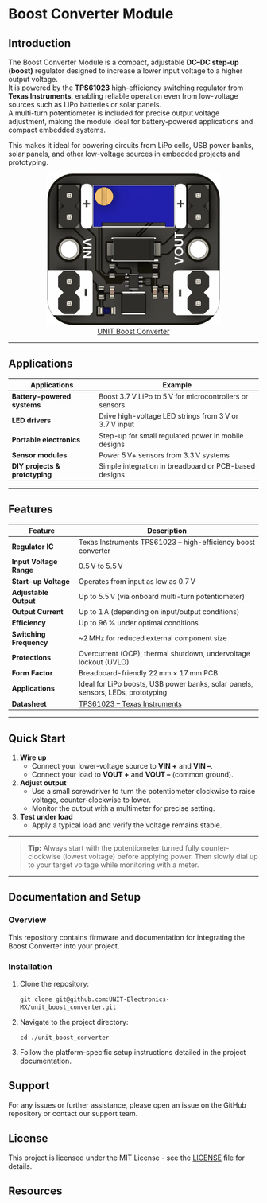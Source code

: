 # Boost Converter Module

## Introduction

The Boost Converter Module is a compact, adjustable **DC–DC step-up (boost)** regulator designed to increase a lower input voltage to a higher output voltage.  
It is powered by the **TPS61023** high-efficiency switching regulator from **Texas Instruments**, enabling reliable operation even from low-voltage sources such as LiPo batteries or solar panels.  
A multi-turn potentiometer is included for precise output voltage adjustment, making the module ideal for battery-powered applications and compact embedded systems.

This makes it ideal for powering circuits from LiPo cells, USB power banks, solar panels, and other low-voltage sources in embedded projects and prototyping.

<div align="center">
    <a href="#"><img src="hardware/resources/img/img_ue0087_boost_converter_1.png" width="350px"><br/>UNIT Boost Converter</a>
</div>

---

## Applications

| **Applications**               | **Example**                                              |
|--------------------------------|-----------------------------------------------------------|
| **Battery-powered systems**    | Boost 3.7 V LiPo to 5 V for microcontrollers or sensors   |
| **LED drivers**                | Drive high-voltage LED strings from 3 V or 3.7 V input    |
| **Portable electronics**       | Step-up for small regulated power in mobile designs       |
| **Sensor modules**             | Power 5 V+ sensors from 3.3 V systems                     |
| **DIY projects & prototyping** | Simple integration in breadboard or PCB-based designs     |

---

## Features

| **Feature**                   | **Description**                                                                 |
|-------------------------------|---------------------------------------------------------------------------------|
| **Regulator IC**              | Texas Instruments TPS61023 – high-efficiency boost converter                   |
| **Input Voltage Range**       | 0.5 V to 5.5 V                                                                 |
| **Start-up Voltage**          | Operates from input as low as 0.7 V                                           |
| **Adjustable Output**         | Up to 5.5 V (via onboard multi-turn potentiometer)                            |
| **Output Current**            | Up to 1 A (depending on input/output conditions)                              |
| **Efficiency**                | Up to 96 % under optimal conditions                                            |
| **Switching Frequency**       | ~2 MHz for reduced external component size                                    |
| **Protections**               | Overcurrent (OCP), thermal shutdown, undervoltage lockout (UVLO)              |
| **Form Factor**               | Breadboard-friendly 22 mm × 17 mm PCB                                         |
| **Applications**             | Ideal for LiPo boosts, USB power banks, solar panels, sensors, LEDs, prototyping |
| **Datasheet**                | [TPS61023 – Texas Instruments](https://www.ti.com/product/TPS61023)           |


---

## Quick Start

1. **Wire up**  
   - Connect your lower-voltage source to **VIN +** and **VIN –**.  
   - Connect your load to **VOUT +** and **VOUT –** (common ground).  
2. **Adjust output**  
   - Use a small screwdriver to turn the potentiometer clockwise to raise voltage, counter-clockwise to lower.  
   - Monitor the output with a multimeter for precise setting.  
3. **Test under load**  
   - Apply a typical load and verify the voltage remains stable.

---

> **Tip:** Always start with the potentiometer turned fully counter-clockwise (lowest voltage) before applying power. Then slowly dial up to your target voltage while monitoring with a meter.

---

## Documentation and Setup

### Overview
This repository contains firmware and documentation for integrating the Boost Converter into your project.

### Installation
1. Clone the repository:
   ```
   git clone git@github.com:UNIT-Electronics-MX/unit_boost_converter.git
   ```
2. Navigate to the project directory:
   ```
   cd ./unit_boost_converter
   ```
3. Follow the platform-specific setup instructions detailed in the project documentation.

## Support
For any issues or further assistance, please open an issue on the GitHub repository or contact our support team.


## License
This project is licensed under the MIT License - see the [LICENSE](LICENSE) file for details.

## Resources
